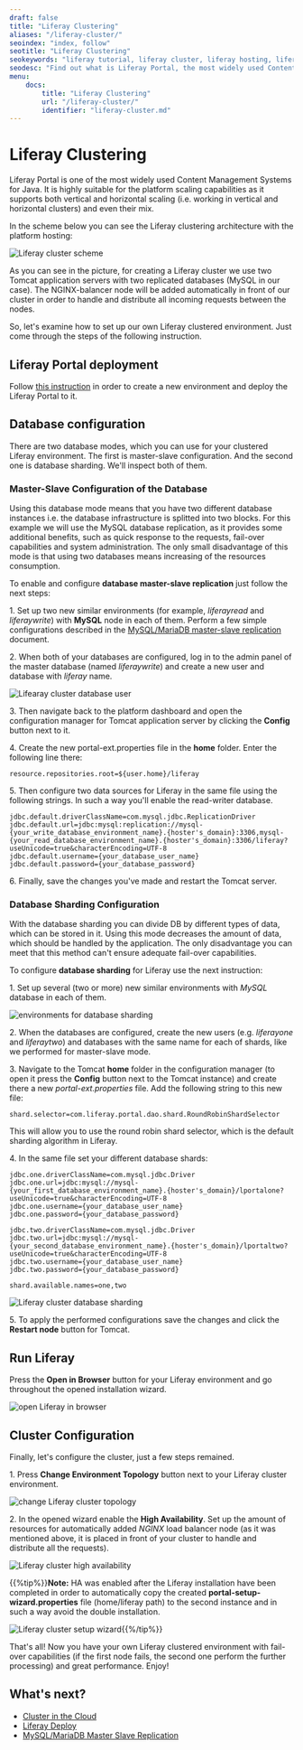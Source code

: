 ```yaml
---
draft: false
title: "Liferay Clustering"
aliases: "/liferay-cluster/"
seoindex: "index, follow"
seotitle: "Liferay Clustering"
seokeywords: "liferay tutorial, liferay cluster, liferay hosting, liferay clustered environment, liferay java, liferay cluster in the cloud, liferay portal, liferay portal tutorial, database sharding, what is liferay, liferay clustering, deploy liferay"
seodesc: "Find out what is Liferay Portal, the most widely used Content Management System for Java, and see the tutorial on how to configure Liferay clustering with the platform hosting. "
menu: 
    docs:
        title: "Liferay Clustering"
        url: "/liferay-cluster/"
        identifier: "liferay-cluster.md"
---
```


# Liferay Clustering

Liferay Portal is one of the most widely used Content Management Systems for Java. It is highly suitable for the platform scaling capabilities as it supports both vertical and horizontal scaling (i.e. working in vertical and horizontal clusters) and even their mix.

In the scheme below you can see the Liferay clustering architecture with the platform hosting:

![Liferay cluster scheme](01-liferay-cluster-scheme.jpg)

As you can see in the picture, for creating a Liferay cluster we use two Tomcat application servers with two replicated databases (MySQL in our case). The NGINX-balancer node will be added automatically in front of our cluster in order to handle and distribute all incoming requests between the nodes.

So, let's examine how to set up our own Liferay clustered environment. Just come through the steps of the following instruction.


## Liferay Portal deployment

Follow [this instruction](/liferay-deploy/) in order to create a new environment and deploy the Liferay Portal to it.


## Database configuration

There are two database modes, which you can use for your clustered Liferay environment. The first is master-slave configuration. And the second one is database sharding. We'll inspect both of them.

### Master-Slave Configuration of the Database

Using this database mode means that you have two different database instances i.e. the database infrastructure is splitted into two blocks. For this example we will use the MySQL database replication, as it provides some additional benefits, such as quick response to the requests, fail-over capabilities and system administration. The only small disadvantage of this mode is that using two databases means increasing of the resources consumption.

To enable and configure **database master-slave replication** just follow the next steps:

1\. Set up two new similar environments (for example, *liferayread* and *liferaywrite*) with **MySQL** node in each of them. Perform a few simple configurations described in the [MySQL/MariaDB master-slave replication](/database-master-slave-replication/) document.

2\. When both of your databases are configured, log in to the admin panel of the master database (named *liferaywrite*) and create a new user and database with *liferay* name.

![Lifearay cluster database user](02-lifearay-cluster-database-user.png)

3\. Then navigate back to the platform dashboard and open the configuration manager for Tomcat application server by clicking the **Config** button next to it.

4\. Create the new portal-ext.properties file in the **home** folder. Enter the following line there:
```
resource.repositories.root=${user.home}/liferay
```

5\. Then configure two data sources for Liferay in the same file using the following strings. In such a way you'll enable the read-writer database.
```
jdbc.default.driverClassName=com.mysql.jdbc.ReplicationDriver  
jdbc.default.url=jdbc:mysql:replication://mysql-{your_write_database_environment_name}.{hoster's_domain}:3306,mysql-{your_read_database_environment_name}.{hoster's_domain}:3306/liferay?useUnicode=true&characterEncoding=UTF-8  
jdbc.default.username={your_database_user_name}  
jdbc.default.password={your_database_password}
```

6\. Finally, save the changes you've made and restart the Tomcat server.

### Database Sharding Configuration

With the database sharding you can divide DB by different types of data, which can be stored in it. Using this mode decreases the amount of data, which should be handled by the application. The only disadvantage you can meet that this method can't ensure adequate fail-over capabilities.

To configure **database sharding** for Liferay use the next instruction:

1\. Set up several (two or more) new similar environments with *MySQL* database in each of them.

![environments for database sharding](03-environments-for-database-sharding.png)

2\. When the databases are configured, create the new users (e.g. *liferayone* and *liferaytwo*) and databases with the same name for each of shards, like we performed for master-slave mode.

3\. Navigate to the Tomcat **home** folder in the configuration manager (to open it press the **Config** button next to the Tomcat instance) and create there a new *portal-ext.properties* file. Add the following string to this new file:
```
shard.selector=com.liferay.portal.dao.shard.RoundRobinShardSelector
```

This will allow you to use the round robin shard selector, which is the default sharding algorithm in Liferay. 

4\. In the same file set your different database shards:
```
jdbc.one.driverClassName=com.mysql.jdbc.Driver
jdbc.one.url=jdbc:mysql://mysql-{your_first_database_environment_name}.{hoster's_domain}/lportalone?useUnicode=true&characterEncoding=UTF-8  
jdbc.one.username={your_database_user_name}  
jdbc.one.password={your_database_password}  

jdbc.two.driverClassName=com.mysql.jdbc.Driver  
jdbc.two.url=jdbc:mysql://mysql-{your_second_database_environment_name}.{hoster's_domain}/lportaltwo?useUnicode=true&characterEncoding=UTF-8  
jdbc.two.username={your_database_user_name}  
jdbc.two.password={your_database_password}  

shard.available.names=one,two
```

![Liferay cluster database sharding](04-liferay-cluster-database-sharding.png)

5\. To apply the performed configurations save the changes and click the **Restart node** button for Tomcat.


## Run Liferay

Press the **Open in Browser** button for your Liferay environment and go throughout the opened installation wizard.

![open Liferay in browser](05-open-liferay-in-browser.png)


## Cluster Configuration

Finally, let's configure the cluster, just a few steps remained.

1\. Press **Change Environment Topology** button next to your Liferay cluster environment.

![change Liferay cluster topology](06-change-liferay-cluster-topology.png)

2\. In the opened wizard enable the **High Availability**. Set up the amount of resources for automatically added *NGINX* load balancer node (as it was mentioned above, it is placed in front of your cluster to handle and distribute all the requests).

![Liferay cluster high availability](07-liferay-cluster-high-availability.png)

{{%tip%}}**Note:** HA was enabled after the Liferay installation have been completed in order to automatically copy the created **portal-setup-wizard.properties** file (home/liferay path) to the second instance and in such a way avoid the double installation.

![Liferay cluster setup wizard](08-liferay-cluster-setup-wizard.png){{%/tip%}}

That's all! Now you have your own Liferay clustered environment with fail-over capabilities (if the first node fails, the second one perform the further processing) and great performance. Enjoy!


## What's next?

* [Cluster in the Cloud](/cluster-in-cloud/)
* [Liferay Deploy](/liferay-deploy/)
* [MySQL/MariaDB Master Slave Replication](/database-master-slave-replication/)